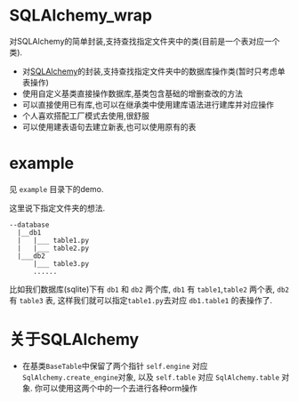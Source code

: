 # SQLAlchemy_wrap
对SQLAlchemy的简单封装,支持查找指定文件夹中的类(目前是一个表对应一个类).
* 对[SQLAlchemy](https://docs.sqlalchemy.org/en/latest/)的封装,支持查找指定文件夹中的数据库操作类(暂时只考虑单表操作)
* 使用自定义基类直接操作数据库,基类包含基础的增删查改的方法
* 可以直接使用已有库,也可以在继承类中使用建库语法进行建库并对应操作
* 个人喜欢搭配工厂模式去使用,很舒服
* 可以使用建表语句去建立新表,也可以使用原有的表
# example
见 `example` 目录下的demo.

这里说下指定文件夹的想法.
```
--database
  |__db1
  |   |___ table1.py
  |   |___ table2.py
  |___db2
      |___ table3.py
      ......
```
比如我们数据库(sqlite)下有 `db1` 和 `db2` 两个库, `db1` 有 `table1`,`table2` 两个表, `db2` 有 `table3` 表, 这样我们就可以指定`table1.py`去对应
`db1.table1` 的表操作了.

# 关于SQLAlchemy
* 在基类`BaseTable`中保留了两个指针 `self.engine` 对应 `SqlAlchemy.create_engine`对象, 以及 `self.table` 对应 `SqlAlchemy.table` 对象. 你可以使用这两个中的一个去进行各种orm操作
